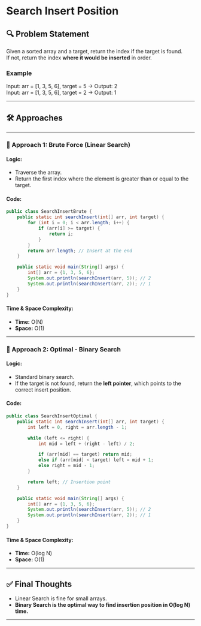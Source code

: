 # Search Insert Position

## 🔍 Problem Statement
Given a sorted array and a target, return the index if the target is found.  
If not, return the index **where it would be inserted** in order.

### Example
Input: arr = [1, 3, 5, 6], target = 5 → Output: 2  
Input: arr = [1, 3, 5, 6], target = 2 → Output: 1  

---

## 🛠️ Approaches

---

### 🔹 Approach 1: Brute Force (Linear Search)

#### Logic:
- Traverse the array.
- Return the first index where the element is greater than or equal to the target.

#### Code:
```java
public class SearchInsertBrute {
    public static int searchInsert(int[] arr, int target) {
        for (int i = 0; i < arr.length; i++) {
            if (arr[i] >= target) {
                return i;
            }
        }
        return arr.length; // Insert at the end
    }

    public static void main(String[] args) {
        int[] arr = {1, 3, 5, 6};
        System.out.println(searchInsert(arr, 5)); // 2
        System.out.println(searchInsert(arr, 2)); // 1
    }
}
```

#### Time & Space Complexity:
- **Time:** O(N)
- **Space:** O(1)

---

### 🔹 Approach 2: Optimal - Binary Search

#### Logic:
- Standard binary search.
- If the target is not found, return the **left pointer**, which points to the correct insert position.

#### Code:
```java
public class SearchInsertOptimal {
    public static int searchInsert(int[] arr, int target) {
        int left = 0, right = arr.length - 1;

        while (left <= right) {
            int mid = left + (right - left) / 2;

            if (arr[mid] == target) return mid;
            else if (arr[mid] < target) left = mid + 1;
            else right = mid - 1;
        }

        return left; // Insertion point
    }

    public static void main(String[] args) {
        int[] arr = {1, 3, 5, 6};
        System.out.println(searchInsert(arr, 5)); // 2
        System.out.println(searchInsert(arr, 2)); // 1
    }
}
```

#### Time & Space Complexity:
- **Time:** O(log N)
- **Space:** O(1)

---

## ✅ Final Thoughts
- Linear Search is fine for small arrays.
- **Binary Search is the optimal way to find insertion position in O(log N) time.**

---

